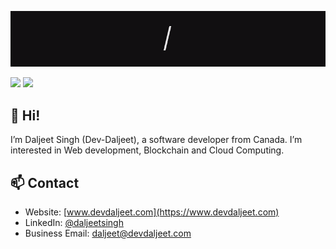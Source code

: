 ![Introduction](./intro.gif)

[![](https://img.shields.io/badge/Social-LinkedIn-informational?style=flat&logo=linkedin&logoColor=white&color=4AB197)](https://www.linkedin.com/in/daljeet-singh-/)
[![](https://img.shields.io/badge/Web-devdaljeet.com-informational?style=flat&logo=website&logoColor=white&color=4AB197)](https://devdaljeet.com)

## 👋 Hi! 
I’m Daljeet Singh (Dev-Daljeet), a software developer from Canada. I’m interested in Web development, Blockchain and Cloud Computing.  

## 📫 Contact
- Website: [www.devdaljeet.com](https://www.devdaljeet.com)
- LinkedIn: [@daljeetsingh](https://www.linkedin.com/in/daljeet-singh-/)
- Business Email: daljeet@devdaljeet.com
